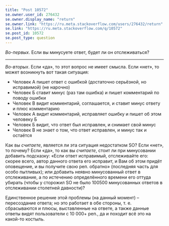 ```yaml
---
title: "Post 10572"
se.owner.user_id: 276432
se.owner.display_name: "return"
se.owner.link: "https://ru.meta.stackoverflow.com/users/276432/return"
se.link: "https://ru.meta.stackoverflow.com/q/10572"
se.post_id: 10572
se.post_type: question
---
```

<p><em>Во-первых</em>. Если вы минусуете ответ, будет ли он отслеживаться?</p>
<hr />
<p><em>Во-вторых</em>. Если «да», то этот вопрос не имеет смысла. Если «нет», то может возникнуть вот такая ситуация:</p>
<ul>
<li>Человек A пишет ответ с ошибкой (достаточно серьёзной, но исправимой) (не нарочно)</li>
<li>Человек Б ставит минус (раз там ошибка) и пишет комментарий по поводу ошибки</li>
<li>Человек В видит комментарий, соглашается, и ставит минус ответу и плюс комментарию</li>
<li>Человек А видит комментарий, исправляет ошибку и пишет об этом человеку Б</li>
<li>Человек Б видит, что ответ был исправлен, и снимает свой минус</li>
<li>Человек В не знает о том, что ответ исправлен, и минус так и остаётся</li>
</ul>
<p>Как вы <em>считаете</em>, является ли эта ситуация недостатком SO? Если «нет», то почему? Если «да», то как вы <em>считаете</em>, стоит ли при минусовании добавить подсказку: «Если ответ исправимый, отслеживайте его: скорее всего, автор данного ответа его исправит, и Вам об этом придёт оповещение, и вы получите свою реп. обратно» (последняя часть для особо пытливых); или добавить неявно минусованный ответ в отслеживание, а по истечению определённого времени его оттуда убирать (чтобы у сторожил SO не было 100500 минусованных ответов в отслеживании столетней давности)?</p>
<p>Единственное решение этой проблемы (на данный момент) – пересоздание ответа; но это работает в обе стороны, т. е. сбрасываются и плюсы, выставленные на ответе, а также данные ответы видят пользователи с 10 000+ реп., да и походит всё это на какой-то костыль.</p>
